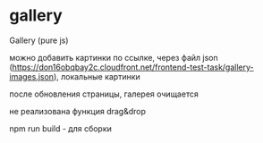 # gallery
Gallery (pure js)

можно добавить картинки по ссылке, через файл json (https://don16obqbay2c.cloudfront.net/frontend-test-task/gallery-images.json), локальные картинки

после обновления страницы, галерея очищается

не реализована функция drag&drop

npm run build - для сборки
